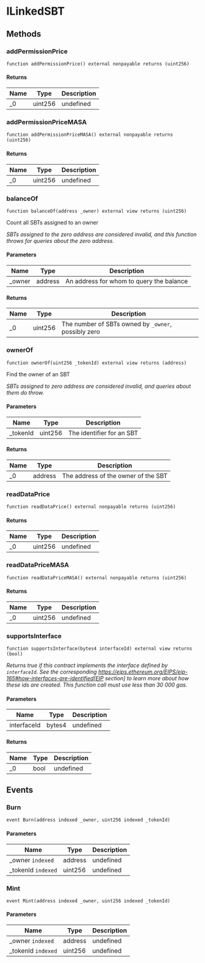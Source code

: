 # ILinkedSBT









## Methods

### addPermissionPrice

```solidity
function addPermissionPrice() external nonpayable returns (uint256)
```






#### Returns

| Name | Type | Description |
|---|---|---|
| _0 | uint256 | undefined |

### addPermissionPriceMASA

```solidity
function addPermissionPriceMASA() external nonpayable returns (uint256)
```






#### Returns

| Name | Type | Description |
|---|---|---|
| _0 | uint256 | undefined |

### balanceOf

```solidity
function balanceOf(address _owner) external view returns (uint256)
```

Count all SBTs assigned to an owner

*SBTs assigned to the zero address are considered invalid, and this  function throws for queries about the zero address.*

#### Parameters

| Name | Type | Description |
|---|---|---|
| _owner | address | An address for whom to query the balance |

#### Returns

| Name | Type | Description |
|---|---|---|
| _0 | uint256 | The number of SBTs owned by `_owner`, possibly zero |

### ownerOf

```solidity
function ownerOf(uint256 _tokenId) external view returns (address)
```

Find the owner of an SBT

*SBTs assigned to zero address are considered invalid, and queries  about them do throw.*

#### Parameters

| Name | Type | Description |
|---|---|---|
| _tokenId | uint256 | The identifier for an SBT |

#### Returns

| Name | Type | Description |
|---|---|---|
| _0 | address | The address of the owner of the SBT |

### readDataPrice

```solidity
function readDataPrice() external nonpayable returns (uint256)
```






#### Returns

| Name | Type | Description |
|---|---|---|
| _0 | uint256 | undefined |

### readDataPriceMASA

```solidity
function readDataPriceMASA() external nonpayable returns (uint256)
```






#### Returns

| Name | Type | Description |
|---|---|---|
| _0 | uint256 | undefined |

### supportsInterface

```solidity
function supportsInterface(bytes4 interfaceId) external view returns (bool)
```



*Returns true if this contract implements the interface defined by `interfaceId`. See the corresponding https://eips.ethereum.org/EIPS/eip-165#how-interfaces-are-identified[EIP section] to learn more about how these ids are created. This function call must use less than 30 000 gas.*

#### Parameters

| Name | Type | Description |
|---|---|---|
| interfaceId | bytes4 | undefined |

#### Returns

| Name | Type | Description |
|---|---|---|
| _0 | bool | undefined |



## Events

### Burn

```solidity
event Burn(address indexed _owner, uint256 indexed _tokenId)
```





#### Parameters

| Name | Type | Description |
|---|---|---|
| _owner `indexed` | address | undefined |
| _tokenId `indexed` | uint256 | undefined |

### Mint

```solidity
event Mint(address indexed _owner, uint256 indexed _tokenId)
```





#### Parameters

| Name | Type | Description |
|---|---|---|
| _owner `indexed` | address | undefined |
| _tokenId `indexed` | uint256 | undefined |



